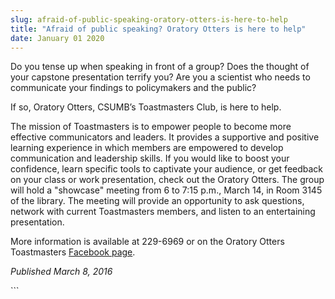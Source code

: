 ```yaml
---
slug: afraid-of-public-speaking-oratory-otters-is-here-to-help
title: "Afraid of public speaking? Oratory Otters is here to help"
date: January 01 2020
---
```


 
<p>
  Do you tense up when speaking in front of a group? Does the thought of your
  capstone presentation terrify you? Are you a scientist who needs to
  communicate your findings to policymakers and the public?
</p>
<p>If so, Oratory Otters, CSUMB’s Toastmasters Club, is here to help.</p>
<p>
  The mission of Toastmasters is to empower people to become more effective
  communicators and leaders. It provides a supportive and positive learning
  experience in which members are empowered to develop communication and
  leadership skills. If you would like to boost your confidence, learn specific
  tools to captivate your audience, or get feedback on your class or work
  presentation, check out the Oratory Otters. The group will hold a "showcase"
  meeting from 6 to 7:15 p.m., March 14, in Room 3145 of the library. The
  meeting will provide an opportunity to ask questions, network with current
  Toastmasters members, and listen to an entertaining presentation.
</p>
<p>
  More information is available at 229&#45;6969 or on the Oratory Otters
  Toastmasters
  <a
    href="https://www.facebook.com/Oratory&#45;Otters&#45;Toastmasters&#45;143091905849595/?fref=ts"
    >Facebook page</a
  >.
</p>
<p><em>Published March 8, 2016</em></p>
```
